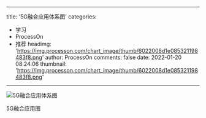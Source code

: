 
---
title: '5G融合应用体系图'
categories: 
 - 学习
 - ProcessOn
 - 推荐
headimg: 'https://img.processon.com/chart_image/thumb/6022008d1e085321198483f8.png'
author: ProcessOn
comments: false
date: 2022-01-20 08:24:06
thumbnail: 'https://img.processon.com/chart_image/thumb/6022008d1e085321198483f8.png'
---

<div>   
<img class="thumb" alt="5G融合应用体系图" src="https://img.processon.com/chart_image/thumb/6022008d1e085321198483f8.png" referrerpolicy="no-referrer">
<p>5G融合应用图</p>  
</div>
            